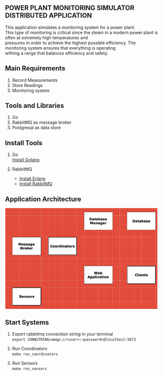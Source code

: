 ## POWER PLANT MONITORING SIMULATOR DISTRIBUTED APPLICATION

This application simulates a monitoring system for a power plant.  
This type of monitoring is critical since the steam in a modern power plant is often at extremely high temperatures and  
pressures in order to achieve the highest possible efficiency. The monitoring system ensures that everything is operating  
withing a range that balances efficiency and safety.

## Main Requirements
1. Record Measurements
2. Store Readings
3. Monitoring system

## Tools and Libraries
1. Go
2. RabbitMQ as message broker
3. Postgresql as data store

## Install Tools
1. Go  
[Install Golang](https://golang.org/doc/install)  

2. RabbitMQ
    * [Install Erlang](https://www.erlang.org/downloads)
    * [Install RabbitMQ](https://www.rabbitmq.com/download.html)

## Application Architecture
![architecture](images/app_architecture.png)


## Start Systems
1. Export rabbitmq connection string in your terminal  
`export CONNSTRING=amqp://<user>:<password>@localhost:5672`

2. Run Coordinators  
`make run_coordinators`

3. Run Sensors  
`make run_sensors`

